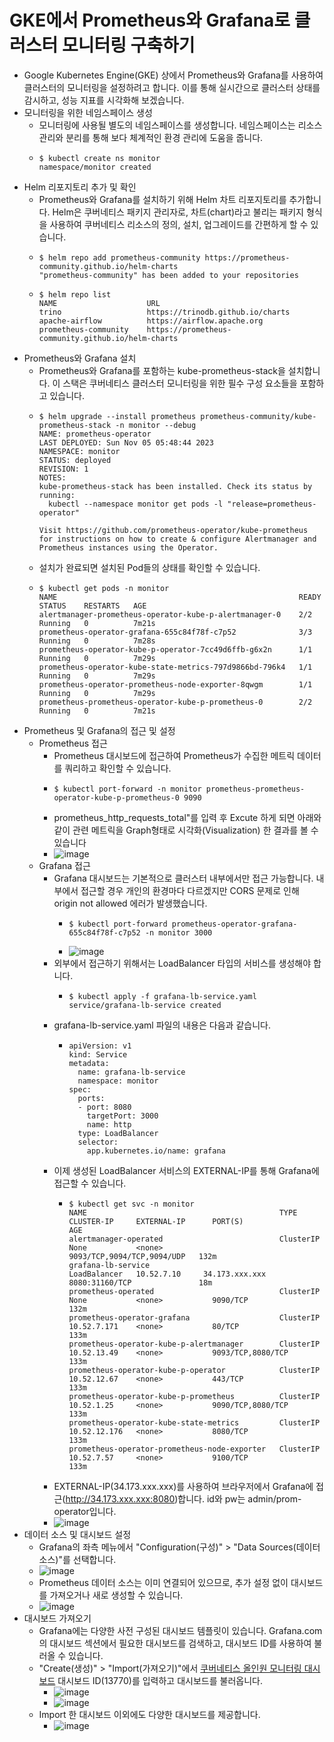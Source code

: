 # GKE에서 Prometheus와 Grafana로 클러스터 모니터링 구축하기
- Google Kubernetes Engine(GKE) 상에서 Prometheus와 Grafana를 사용하여 클러스터의 모니터링을 설정하려고 합니다. 이를 통해 실시간으로 클러스터 상태를 감시하고, 성능 지표를 시각화해 보겠습니다.
- 모니터링을 위한 네임스페이스 생성
  - 모니터링에 사용될 별도의 네임스페이스를 생성합니다. 네임스페이스는 리소스 관리와 분리를 통해 보다 체계적인 환경 관리에 도움을 줍니다.
  - ```shell
    $ kubectl create ns monitor
    namespace/monitor created
    ```
- Helm 리포지토리 추가 및 확인
  - Prometheus와 Grafana를 설치하기 위해 Helm 차트 리포지토리를 추가합니다. Helm은 쿠버네티스 패키지 관리자로, 차트(chart)라고 불리는 패키지 형식을 사용하여 쿠버네티스 리소스의 정의, 설치, 업그레이드를 간편하게 할 수 있습니다.
  - ```shell
    $ helm repo add prometheus-community https://prometheus-community.github.io/helm-charts
    "prometheus-community" has been added to your repositories
    ```
  - ```shell
    $ helm repo list
    NAME                    URL
    trino                   https://trinodb.github.io/charts
    apache-airflow          https://airflow.apache.org
    prometheus-community    https://prometheus-community.github.io/helm-charts
    ```
- Prometheus와 Grafana 설치
  - Prometheus와 Grafana를 포함하는 kube-prometheus-stack을 설치합니다. 이 스택은 쿠버네티스 클러스터 모니터링을 위한 필수 구성 요소들을 포함하고 있습니다.
  - ```shell
    $ helm upgrade --install prometheus prometheus-community/kube-prometheus-stack -n monitor --debug
    NAME: prometheus-operator
    LAST DEPLOYED: Sun Nov 05 05:48:44 2023
    NAMESPACE: monitor
    STATUS: deployed
    REVISION: 1
    NOTES:
    kube-prometheus-stack has been installed. Check its status by running:
      kubectl --namespace monitor get pods -l "release=prometheus-operator"

    Visit https://github.com/prometheus-operator/kube-prometheus for instructions on how to create & configure Alertmanager and Prometheus instances using the Operator.
    ```
  - 설치가 완료되면 설치된 Pod들의 상태를 확인할 수 있습니다.
  - ```shell
    $ kubectl get pods -n monitor
    NAME                                                      READY   STATUS    RESTARTS   AGE
    alertmanager-prometheus-operator-kube-p-alertmanager-0    2/2     Running   0          7m21s
    prometheus-operator-grafana-655c84f78f-c7p52              3/3     Running   0          7m28s
    prometheus-operator-kube-p-operator-7cc49d6ffb-g6x2n      1/1     Running   0          7m29s
    prometheus-operator-kube-state-metrics-797d9866bd-796k4   1/1     Running   0          7m29s
    prometheus-operator-prometheus-node-exporter-8qwgm        1/1     Running   0          7m29s
    prometheus-prometheus-operator-kube-p-prometheus-0        2/2     Running   0          7m21s
    ```
- Prometheus 및 Grafana의 접근 및 설정
  - Prometheus 접근
    - Prometheus 대시보드에 접근하여 Prometheus가 수집한 메트릭 데이터를 쿼리하고 확인할 수 있습니다.
    - ```shell
      $ kubectl port-forward -n monitor prometheus-prometheus-operator-kube-p-prometheus-0 9090
      ```
    - prometheus_http_requests_total"를 입력 후 Excute 하게 되면 아래와 같이 관련 메트릭을 Graph형태로 시각화(Visualization) 한 결과를 볼 수 있습니다
    - ![image](https://github.com/mjs1995/muse-data-engineer/assets/47103479/179dfdfb-e02e-4693-8f7c-1c841dad0ee0)
  - Grafana 접근
    - Grafana 대시보드는 기본적으로 클러스터 내부에서만 접근 가능합니다. 내부에서 접근할 경우 개인의 환경마다 다르겠지만 CORS 문제로 인해 origin not allowed 에러가 발생했습니다.
      - ```shell
        $ kubectl port-forward prometheus-operator-grafana-655c84f78f-c7p52 -n monitor 3000
        ```
      - ![image](https://github.com/mjs1995/muse-data-engineer/assets/47103479/b603cbd4-a604-45d3-8fde-f436c291aa88)
    - 외부에서 접근하기 위해서는 LoadBalancer 타입의 서비스를 생성해야 합니다.
      - ```shell
        $ kubectl apply -f grafana-lb-service.yaml
        service/grafana-lb-service created
        ```
    - grafana-lb-service.yaml 파일의 내용은 다음과 같습니다.
      - ```shell
        apiVersion: v1
        kind: Service
        metadata:
          name: grafana-lb-service
          namespace: monitor
        spec:
          ports:
          - port: 8080
            targetPort: 3000
            name: http
          type: LoadBalancer
          selector:
            app.kubernetes.io/name: grafana
        ```
    - 이제 생성된 LoadBalancer 서비스의 EXTERNAL-IP를 통해 Grafana에 접근할 수 있습니다.
      - ```shell
        $ kubectl get svc -n monitor
        NAME                                           TYPE           CLUSTER-IP     EXTERNAL-IP      PORT(S)                      AGE
        alertmanager-operated                          ClusterIP      None           <none>           9093/TCP,9094/TCP,9094/UDP   132m
        grafana-lb-service                             LoadBalancer   10.52.7.10     34.173.xxx.xxx   8080:31160/TCP               18m
        prometheus-operated                            ClusterIP      None           <none>           9090/TCP                     132m
        prometheus-operator-grafana                    ClusterIP      10.52.7.171    <none>           80/TCP                       133m
        prometheus-operator-kube-p-alertmanager        ClusterIP      10.52.13.49    <none>           9093/TCP,8080/TCP            133m
        prometheus-operator-kube-p-operator            ClusterIP      10.52.12.67    <none>           443/TCP                      133m
        prometheus-operator-kube-p-prometheus          ClusterIP      10.52.1.25     <none>           9090/TCP,8080/TCP            133m
        prometheus-operator-kube-state-metrics         ClusterIP      10.52.12.176   <none>           8080/TCP                     133m
        prometheus-operator-prometheus-node-exporter   ClusterIP      10.52.7.57     <none>           9100/TCP                     133m
        ```
    - EXTERNAL-IP(34.173.xxx.xxx)를 사용하여 브라우저에서 Grafana에 접근(http://34.173.xxx.xxx:8080)합니다. id와 pw는 admin/prom-operator입니다.
    - ![image](https://github.com/mjs1995/muse-data-engineer/assets/47103479/c17240ff-2726-4ca6-8b99-4f4451f6d8ff)
- 데이터 소스 및 대시보드 설정
  - Grafana의 좌측 메뉴에서 "Configuration(구성)" > "Data Sources(데이터 소스)"를 선택합니다.
  - ![image](https://github.com/mjs1995/muse-data-engineer/assets/47103479/eef07bec-387d-4ab8-96b0-c6721af09d69)
  - Prometheus 데이터 소스는 이미 연결되어 있으므로, 추가 설정 없이 대시보드를 가져오거나 새로 생성할 수 있습니다.
  - ![image](https://github.com/mjs1995/muse-data-engineer/assets/47103479/cc5497b4-9b8c-4b75-84a8-2dc03668924f)
- 대시보드 가져오기
  - Grafana에는 다양한 사전 구성된 대시보드 템플릿이 있습니다. Grafana.com의 대시보드 섹션에서 필요한 대시보드를 검색하고, 대시보드 ID를 사용하여 불러올 수 있습니다.
  - "Create(생성)" > "Import(가져오기)"에서 [쿠버네티스 올인원 모니터링 대시보드](https://grafana.com/grafana/dashboards/13770-1-kubernetes-all-in-one-cluster-monitoring-kr/) 대시보드 ID(13770)를 입력하고 대시보드를 불러옵니다.
    - ![image](https://github.com/mjs1995/muse-data-engineer/assets/47103479/8b66ef11-a463-48cb-8222-c0cf9255d49f)
    - ![image](https://github.com/mjs1995/muse-data-engineer/assets/47103479/774ef60d-a17a-4f4d-9e36-cd23e8a76ac2)
  - Import 한 대시보드 이외에도 다양한 대시보드를 제공합니다.
    - ![image](https://github.com/mjs1995/muse-data-engineer/assets/47103479/0583adf4-1000-4568-a5b7-1631f1ec18bc)
